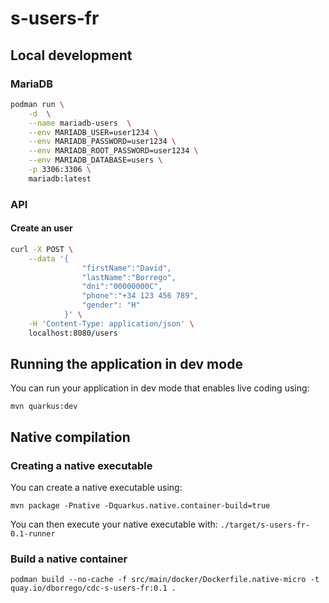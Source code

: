 # s-users-fr

## Local development

### MariaDB

```bash
podman run \
    -d  \
    --name mariadb-users  \
    --env MARIADB_USER=user1234 \
    --env MARIADB_PASSWORD=user1234 \
    --env MARIADB_ROOT_PASSWORD=user1234 \
    --env MARIADB_DATABASE=users \
    -p 3306:3306 \
    mariadb:latest
```

### API

#### Create an user

```bash
curl -X POST \
    --data '{ 
                "firstName":"David", 
                "lastName":"Borrego", 
                "dni":"00000000C", 
                "phone":"+34 123 456 789", 
                "gender": "H" 
            }' \
    -H 'Content-Type: application/json' \
    localhost:8080/users
```

## Running the application in dev mode

You can run your application in dev mode that enables live coding using:

```shell script
mvn quarkus:dev
```

## Native compilation

### Creating a native executable

You can create a native executable using: 

```shell script
mvn package -Pnative -Dquarkus.native.container-build=true
```

You can then execute your native executable with: `./target/s-users-fr-0.1-runner`

### Build a native container

```shell script
podman build --no-cache -f src/main/docker/Dockerfile.native-micro -t quay.io/dborrego/cdc-s-users-fr:0.1 .
```